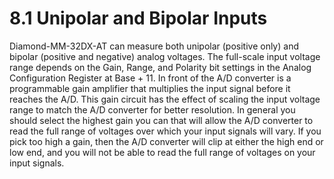 # 8.1 Unipolar and Bipolar Inputs

Diamond-MM-32DX-AT can measure both unipolar \(positive only\) and bipolar \(positive and negative\) analog voltages. The full-scale input voltage range depends on the Gain, Range, and Polarity bit settings in the Analog Configuration Register at Base + 11. In front of the A/D converter is a programmable gain amplifier that multiplies the input signal before it reaches the A/D. This gain circuit has the effect of scaling the input voltage range to match the A/D converter for better resolution. In general you should select the highest gain you can that will allow the A/D converter to read the full range of voltages over which your input signals will vary. If you pick too high a gain, then the A/D converter will clip at either the high end or low end, and you will not be able to read the full range of voltages on your input signals.

